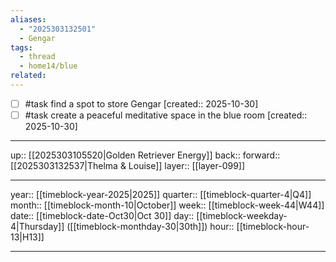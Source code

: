 ```yaml
---
aliases:
  - "2025303132501"
  - Gengar
tags:
  - thread
  - home14/blue
related:
---
```


- [ ] #task find a spot to store Gengar  [created:: 2025-10-30]
- [ ] #task create a peaceful meditative space in the blue room  [created:: 2025-10-30]

***

up:: [[2025303105520|Golden Retriever Energy]]
back:: 
forward:: [[2025303132537|Thelma & Louise]]
layer:: [[layer-099]]

***

year:: [[timeblock-year-2025|2025]]
quarter:: [[timeblock-quarter-4|Q4]]
month:: [[timeblock-month-10|October]]
week:: [[timeblock-week-44|W44]]
date:: [[timeblock-date-Oct30|Oct 30]]
day:: [[timeblock-weekday-4|Thursday]] ([[timeblock-monthday-30|30th]])
hour:: [[timeblock-hour-13|H13]]

***
